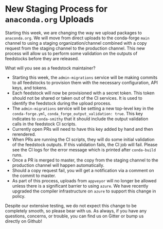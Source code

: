 # New Staging Process for `anaconda.org` Uploads

Starting this week, we are changing the way we upload packages to `anaconda.org`. We will move from
direct uploads to the conda-forge `main` channel to using a staging organization/channel combined
with a copy request from the staging channel to the production channel. This new process will allow
us to perform some validation on the outputs of feedstocks before they are released.

What will you see as a feedstock maintainer?

- Starting this week, the `admin-migrations` service will be making commits to all feedstocks to
  provision them with the necessary configuration, API keys, and tokens.
- Each feedstock will now be provisioned with a secret token. This token should not be shared or
  taken out of the CI services. It is used to identify the feedstock during the upload process.
- The `admin-migrations` service will be setting a new top-level key in the `conda-forge.yml`,
  `conda_forge_output_validation: true`. This key indicates to `conda-smithy` that it should
  include the output validation calls in the feedstock CI scripts.
- Currently open PRs will need to have this key added by hand and then rerendered.
- When PRs are running the CI scripts, they will do some initial validation of the feedstock
  outputs. If this validation fails, the CI job will fail. Please see the CI logs for the error
  message which is printed after `conda-build` runs.
- Once a PR is merged to master, the copy from the staging channel to the production channel will
  happen automatically.
- Should a copy request fail, you will get a notification via a comment on the commit to master.
- As part of this process, uploads from `appveyor` will no longer be allowed unless there is a
  significant barrier to using `azure`. We have recently upgraded the compiler infrastructure on
  `azure` to support this change in policy.

Despite our extensive testing, we do not expect this change to be completely smooth, so please bear
with us. As always, if you have any questions, concerns, or trouble, you can find us on Gitter or
bump us directly on Github!
